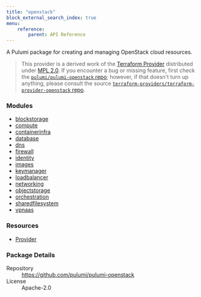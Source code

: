 ```yaml
---
title: "openstack"
block_external_search_index: true
menu:
    reference:
        parent: API Reference
---
```


<!-- WARNING: this file was generated by Pulumi Docs Generator. -->
<!-- Do not edit by hand unless you're certain you know what you are doing! -->

A Pulumi package for creating and managing OpenStack cloud resources.

> This provider is a derived work of the [Terraform Provider](https://github.com/terraform-providers/terraform-provider-openstack)
> distributed under [MPL 2.0](https://www.mozilla.org/en-US/MPL/2.0/). If you encounter a bug or missing feature,
> first check the [`pulumi/pulumi-openstack` repo](https://github.com/pulumi/pulumi-openstack/issues); however, if that doesn't turn up anything,
> please consult the source [`terraform-providers/terraform-provider-openstack` repo](https://github.com/terraform-providers/terraform-provider-openstack/issues).
<h3>Modules</h3>
<ul class="api">
    <li><a href="blockstorage/" title="blockstorage"><span class="symbol module"></span>blockstorage</a></li>
    <li><a href="compute/" title="compute"><span class="symbol module"></span>compute</a></li>
    <li><a href="containerinfra/" title="containerinfra"><span class="symbol module"></span>containerinfra</a></li>
    <li><a href="database/" title="database"><span class="symbol module"></span>database</a></li>
    <li><a href="dns/" title="dns"><span class="symbol module"></span>dns</a></li>
    <li><a href="firewall/" title="firewall"><span class="symbol module"></span>firewall</a></li>
    <li><a href="identity/" title="identity"><span class="symbol module"></span>identity</a></li>
    <li><a href="images/" title="images"><span class="symbol module"></span>images</a></li>
    <li><a href="keymanager/" title="keymanager"><span class="symbol module"></span>keymanager</a></li>
    <li><a href="loadbalancer/" title="loadbalancer"><span class="symbol module"></span>loadbalancer</a></li>
    <li><a href="networking/" title="networking"><span class="symbol module"></span>networking</a></li>
    <li><a href="objectstorage/" title="objectstorage"><span class="symbol module"></span>objectstorage</a></li>
    <li><a href="orchestration/" title="orchestration"><span class="symbol module"></span>orchestration</a></li>
    <li><a href="sharedfilesystem/" title="sharedfilesystem"><span class="symbol module"></span>sharedfilesystem</a></li>
    <li><a href="vpnaas/" title="vpnaas"><span class="symbol module"></span>vpnaas</a></li>
</ul>

<h3>Resources</h3>
<ul class="api">
    <li><a href="provider" title="Provider"><span class="symbol resource"></span>Provider</a></li>
</ul>

<h3>Package Details</h3>
<dl class="package-details">
	<dt>Repository</dt>
	<dd><a href="https://github.com/pulumi/pulumi-openstack">https://github.com/pulumi/pulumi-openstack</a></dd>
	<dt>License</dt>
	<dd>Apache-2.0</dd>
    
</dl>

